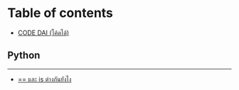 # Table of contents

* [CODE DAI \(โค้ดได้\)](README.md)

## Python

---

* [== และ is ต่างกันยังไง](double-equals-vs-is.md)

